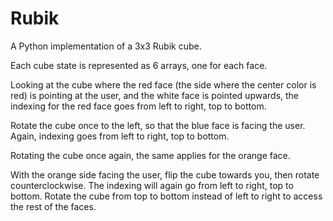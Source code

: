 # Rubik
A Python implementation of a 3x3 Rubik cube.

Each cube state is represented as 6 arrays, one for each face. 

Looking at the cube where the red face (the side where the center color is red) is pointing at the user, and the white face is pointed upwards, the indexing for the red face goes from left to right, top to bottom.

Rotate the cube once to the left, so that the blue face is facing the user. Again, indexing goes from left to right, top to bottom.

Rotating the cube once again, the same applies for the orange face.

With the orange side facing the user, flip the cube towards you, then rotate counterclockwise. The indexing will again go from left to right, top to bottom. Rotate the cube from top to bottom instead of left to right to access the rest of the faces.

